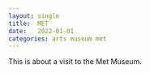 ```yaml
---
layout: single
title:  MET
date:   2022-01-01
categories: arts museum met
---
```

This is about a visit to the Met Museum.